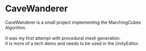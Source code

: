 ﻿# CaveWanderer

CaveWanderer is a small project implementing the MarchingCubes Algorithm.</br>
</br>
It was my first attempt with procedural mesh generation.</br>
It is more of a tech demo and needs to be used in the UnityEditor.